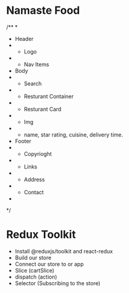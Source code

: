 # Namaste Food

/**
 *
 * Header
 * - Logo
 * - Nav Items
 * Body
 * - Search
 * - Resturant Container
 *  - Resturant Card
 *    - Img
 *    - name, star rating, cuisine, delivery time.
 * Footer
 * - Copyrioght
 * - Links
 * - Address
 * - Contact
 *
 */


 # Redux Toolkit
 -  Install @reduxjs/toolkit and react-redux
 -  Build our store
 -  Connect our store to or app
 -  Slice (cartSlice)
 -  dispatch (action)
 -  Selector (Subscribing to the store)